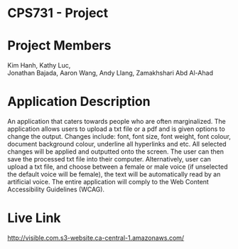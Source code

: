 # CPS731 - Project

# Project Members
Kim Hanh, Kathy Luc,  
Jonathan Bajada,
Aaron Wang,
Andy LIang,
Zamakhshari Abd Al-Ahad 

# Application Description

An application that caters towards people who are often marginalized. The application allows users to upload a txt file or a pdf and is given options to change the output. Changes include: font, font size, font weight, font colour, document background colour, underline all hyperlinks  and etc. All selected changes will be applied and outputted onto the screen. The user can then save the processed txt file into their computer. Alternatively, user can upload a txt file, and choose between a female or male voice (if unselected the default voice will be female), the text will be automatically read by an artificial voice. The entire application will comply to the Web Content Accessibility Guidelines (WCAG). 

# Live Link
http://visible.com.s3-website.ca-central-1.amazonaws.com/

